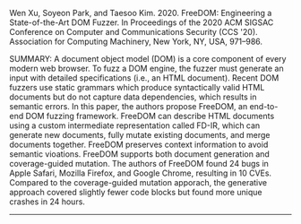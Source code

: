 Wen Xu, Soyeon Park, and Taesoo Kim. 2020. FreeDOM: Engineering a State-of-the-Art DOM Fuzzer. In Proceedings of the 2020 ACM SIGSAC Conference on Computer and Communications Security (CCS '20). Association for Computing Machinery, New York, NY, USA, 971–986.

SUMMARY: A document object model (DOM) is a core component of every modern web browser. To fuzz a DOM engine, the fuzzer must generate an input with detailed specifications (i.e., an HTML document). Recent DOM fuzzers use static grammars which produce syntactically valid HTML documents but do not capture data dependencies, which results in semantic errors. In this paper, the authors propose FreeDOM, an end-to-end DOM fuzzing framework. FreeDOM can describe HTML documents using a custom intermediate representation called FD-IR, which can generate new documents, fully mutate existing documents, and merge documents together. FreeDOM preserves context information to avoid semantic vioations. FreeDOM supports both document generation and coverage-guided mutation. The authors of FreeDOM found 24 bugs in Apple Safari, Mozilla Firefox, and Google Chrome, resulting in 10 CVEs. Compared to the coverage-guided mutation apporach, the generative approach covered slightly fewer code blocks but found more unique crashes in 24 hours.

<hr/>
